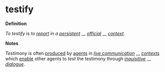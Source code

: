 # testify

**Definition**

_To testify_ is _to_ [_report_](https://github.com/gcassel/Modular-Organization-Terminology/blob/master/terms/report.md) _in a_ [_persistent_](https://github.com/gcassel/Modular-Organization-Terminology/blob/master/terms/persist.md) __ [_official_](https://github.com/gcassel/Modular-Organization-Terminology/blob/master/terms/official.md) __ [_context_](https://github.com/gcassel/Modular-Organization-Terminology/blob/master/terms/context.md).

**Notes**

_Testimony_ is often [produced](https://github.com/gcassel/Modular-Organization-Terminology/blob/master/terms/produce.md) by [agents](https://github.com/gcassel/Modular-Organization-Terminology/blob/master/terms/agent.md) in [_live communication_](https://github.com/gcassel/Modular-Organization-Terminology/blob/master/terms/live-communication.md) __ [_contexts_](https://github.com/gcassel/Modular-Organization-Terminology/blob/master/terms/context.md) which [enable](https://github.com/gcassel/Modular-Organization-Terminology/blob/master/terms/enable.md) other agents to _test_ the testimony through [_inquisitive_](https://github.com/gcassel/Modular-Organization-Terminology/blob/master/terms/ask.md) __ [_dialogue_](https://github.com/gcassel/Modular-Organization-Terminology/blob/master/terms/dialogue.md).
